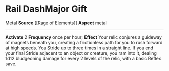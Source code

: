 ﻿---
element: Metal
id: '120'
item_category: Relics
name: Rail Dash
prerequisite: null
rarity: Common
school: null
source: '[[DATABASE/source/Rage of Elements|Rage of Elements]]'
trait:
- '[[DATABASE/trait/Metal|Metal]]'
type: Relic Major Gift

---
# Rail Dash<span class="item-type">Major Gift</span>

<span class="item-trait">Metal</span>
**Source** [[Rage of Elements]]
**Aspect** metal

---
**Activate** <span class="action-icon">2</span> **Frequency** once per hour; **Effect** Your relic conjures a guideway of magnets beneath you, creating a frictionless path for you to rush forward at high speeds. You Stride up to three times in a straight line. If you end your final Stride adjacent to an object or creature, you ram into it, dealing 1d12 bludgeoning damage for every 2 levels of the relic, with a basic Reflex save.